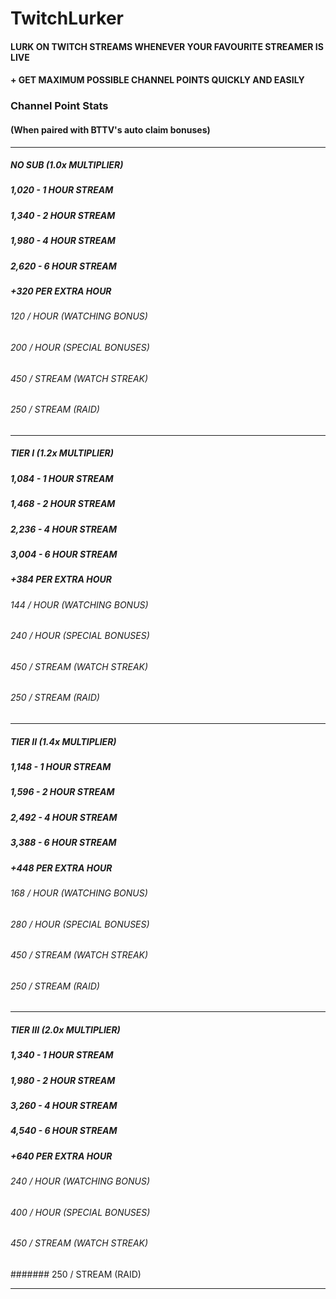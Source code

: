 # TwitchLurker

#### LURK ON TWITCH STREAMS WHENEVER YOUR FAVOURITE STREAMER IS LIVE
#### + GET MAXIMUM POSSIBLE CHANNEL POINTS QUICKLY AND EASILY


### Channel Point Stats
#### (When paired with BTTV's auto claim bonuses)

-------------

##### NO SUB (1.0x MULTIPLIER)
##### 1,020 - 1 HOUR STREAM
##### 1,340 - 2 HOUR STREAM
##### 1,980 - 4 HOUR STREAM
##### 2,620 - 6 HOUR STREAM
##### +320 PER EXTRA HOUR

###### 120 / HOUR (WATCHING BONUS)
###### 200 / HOUR (SPECIAL BONUSES)
###### 450 / STREAM (WATCH STREAK)
###### 250 / STREAM (RAID)

-------------

##### TIER I (1.2x MULTIPLIER)
##### 1,084 - 1 HOUR STREAM
##### 1,468 - 2 HOUR STREAM
##### 2,236 - 4 HOUR STREAM
##### 3,004 - 6 HOUR STREAM
##### +384 PER EXTRA HOUR

###### 144 / HOUR (WATCHING BONUS)
###### 240 / HOUR (SPECIAL BONUSES)
###### 450 / STREAM (WATCH STREAK)
###### 250 / STREAM (RAID)

-------------

##### TIER II (1.4x MULTIPLIER)
##### 1,148 - 1 HOUR STREAM
##### 1,596 - 2 HOUR STREAM
##### 2,492 - 4 HOUR STREAM
##### 3,388 - 6 HOUR STREAM
##### +448 PER EXTRA HOUR

###### 168 / HOUR (WATCHING BONUS)
###### 280 / HOUR (SPECIAL BONUSES)
###### 450 / STREAM (WATCH STREAK)
###### 250 / STREAM (RAID)

-------------

##### TIER III (2.0x MULTIPLIER)
##### 1,340 - 1 HOUR STREAM
##### 1,980 - 2 HOUR STREAM
##### 3,260 - 4 HOUR STREAM
##### 4,540 - 6 HOUR STREAM
##### +640 PER EXTRA HOUR

###### 240 / HOUR (WATCHING BONUS)
###### 400 / HOUR (SPECIAL BONUSES)
###### 450 / STREAM (WATCH STREAK)
####### 250 / STREAM (RAID)

-------------
